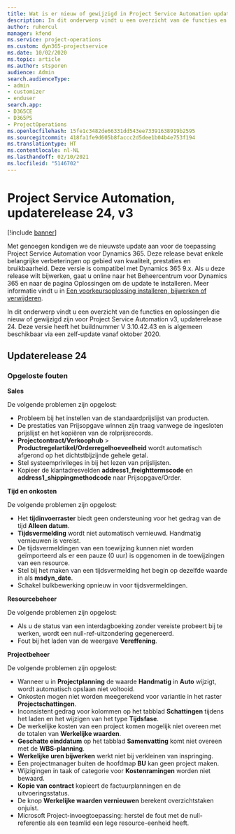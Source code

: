 ```yaml
---
title: Wat is er nieuw of gewijzigd in Project Service Automation updaterelease 24, v3
description: In dit onderwerp vindt u een overzicht van de functies en oplossingen die beschikbaar zijn voor Project Service Automation updaterelease 24, v3.
author: ruhercul
manager: kfend
ms.service: project-operations
ms.custom: dyn365-projectservice
ms.date: 10/02/2020
ms.topic: article
ms.author: stsporen
audience: Admin
search.audienceType:
- admin
- customizer
- enduser
search.app:
- D365CE
- D365PS
- ProjectOperations
ms.openlocfilehash: 15fe1c3482de66331dd543ee73391638919b2595
ms.sourcegitcommit: 418fa1fe9d605b8faccc2d5dee1b04b4e753f194
ms.translationtype: HT
ms.contentlocale: nl-NL
ms.lasthandoff: 02/10/2021
ms.locfileid: "5146702"
---
```

# <a name="project-service-automation-update-release-24-v3"></a>Project Service Automation, updaterelease 24, v3

[!include [banner](../includes/psa-now-project-operations.md)]

Met genoegen kondigen we de nieuwste update aan voor de toepassing Project Service Automation voor Dynamics 365. Deze release bevat enkele belangrijke verbeteringen op gebied van kwaliteit, prestaties en bruikbaarheid. Deze versie is compatibel met Dynamics 365 9.x. Als u deze release wilt bijwerken, gaat u online naar het Beheercentrum voor Dynamics 365 en naar de pagina Oplossingen om de update te installeren. Meer informatie vindt u in [Een voorkeursoplossing installeren, bijwerken of verwijderen](https://docs.microsoft.com/power-platform/admin/install-remove-preferred-solution).

In dit onderwerp vindt u een overzicht van de functies en oplossingen die nieuw of gewijzigd zijn voor Project Service Automation v3, updaterelease 24. Deze versie heeft het buildnummer V 3.10.42.43 en is algemeen beschikbaar via een zelf-update vanaf oktober 2020.

## <a name="update-release-24"></a>Updaterelease 24

### <a name="bug-fixes"></a>Opgeloste fouten

**Sales**

De volgende problemen zijn opgelost:

- Probleem bij het instellen van de standaardprijslijst van producten.
- De prestaties van Prijsopgave winnen zijn traag vanwege de ingesloten prijslijst en het kopiëren van de rolprijsrecords.
- **Projectcontract/Verkoophub** > **Productregelartikel/Orderregelhoeveelheid** wordt automatisch afgerond op het dichtstbijzijnde gehele getal.
- Stel systeemprivileges in bij het lezen van prijslijsten.
- Kopieer de klantadresvelden **address1_freighttermscode** en **address1_shippingmethodcode** naar Prijsopgave/Order. 


**Tijd en onkosten**

De volgende problemen zijn opgelost:

- Het **tijdinvoerraster** biedt geen ondersteuning voor het gedrag van de tijd **Alleen datum**.
- **Tijdsvermelding** wordt niet automatisch vernieuwd. Handmatig vernieuwen is vereist.
- De tijdsvermeldingen van een toewijzing kunnen niet worden geïmporteerd als er een pauze (0 uur) is opgenomen in de toewijzingen van een resource.
- Stel bij het maken van een tijdsvermelding het begin op dezelfde waarde in als **msdyn_date**.
- Schakel bulkbewerking opnieuw in voor tijdsvermeldingen.

**Resourcebeheer**

De volgende problemen zijn opgelost:

- Als u de status van een interdagboeking zonder vereiste probeert bij te werken, wordt een null-ref-uitzondering gegenereerd.
- Fout bij het laden van de weergave **Vereffening**.


**Projectbeheer**

De volgende problemen zijn opgelost:

- Wanneer u in **Projectplanning** de waarde **Handmatig** in **Auto** wijzigt, wordt automatisch opslaan niet voltooid.
- Onkosten mogen niet worden meegerekend voor variantie in het raster **Projectschattingen**.
- Inconsistent gedrag voor kolommen op het tabblad **Schattingen** tijdens het laden en het wijzigen van het type **Tijdsfase**.
- De werkelijke kosten van een project komen mogelijk niet overeen met de totalen van **Werkelijke waarden**.
- **Geschatte einddatum** op het tabblad **Samenvatting** komt niet overeen met de **WBS-planning**.
- **Werkelijke uren bijwerken** werkt niet bij verkleinen van inspringing.
- Een projectmanager buiten de hoofdmap **BU** kan geen project maken.
- Wijzigingen in taak of categorie voor **Kostenramingen** worden niet bewaard.
- **Kopie van contract** kopieert de factuurplanningen en de uitvoeringsstatus.
- De knop **Werkelijke waarden vernieuwen** berekent overzichtstaken onjuist.
- Microsoft Project-invoegtoepassing: herstel de fout met de null-referentie als een teamlid een lege resource-eenheid heeft.

